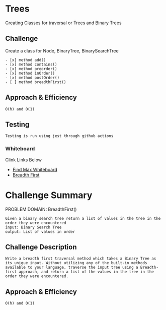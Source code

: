 # Trees
Creating Classes for traversal or Trees and Binary Trees

## Challenge
Create a class for Node, BinaryTree, BinarySearchTree
```
- [x] method add()
- [x] method contains()
- [x] method preorder()
- [x] method inOrder()
- [x] method postOrder()
- [ ] method breadthFirst()

```

## Approach & Efficiency
```
O(h) and O(1)
```

## Testing
```
Testing is run using jest through github actions
```
### Whiteboard
Clink Links Below 
- [Find Max Whiteboard](../../assets/findmax.md)
- [Breadth First](../../assets/breadthfirst.md)

# Challenge Summary
PROBLEM DOMAIN: BreadthFirst()
```
Given a binary search tree return a list of values in the tree in the order they were encountered
input: Binary Search Tree
output: List of values in order
```

## Challenge Description
```
Write a breadth first traversal method which takes a Binary Tree as its unique input. Without utilizing any of the built-in methods available to your language, traverse the input tree using a Breadth-first approach, and return a list of the values in the tree in the order they were encountered.
```


## Approach & Efficiency
```
O(h) and O(1)
```


